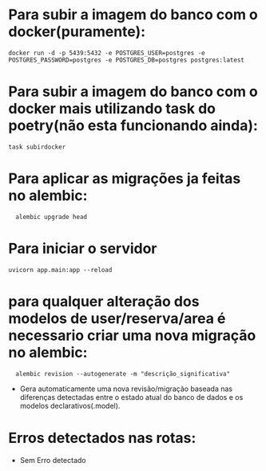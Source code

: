 # Para subir a imagem do banco com o docker(puramente):

```
docker run -d -p 5439:5432 -e POSTGRES_USER=postgres -e POSTGRES_PASSWORD=postgres -e POSTGRES_DB=postgres postgres:latest
```

# Para subir a imagem do banco com o docker mais utilizando task do poetry(não esta funcionando ainda):

```
task subirdocker
```

# Para aplicar as migrações ja feitas no alembic:

```
  alembic upgrade head
```

# Para iniciar o servidor

```
uvicorn app.main:app --reload  
```

# para qualquer alteração dos modelos de user/reserva/area é necessario criar uma nova migração no alembic:

```
  alembic revision --autogenerate -m "descrição_significativa"
```

- Gera automaticamente uma nova revisão/migração baseada nas diferenças detectadas entre o estado atual do banco de dados e os modelos declarativos(.model).

# Erros detectados nas rotas:

- Sem Erro detectado

